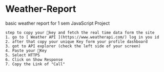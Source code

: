 # Weather-Report
basic weather report for 1 sem JavaScript Project

````````````````````````````````````````````````````````````````````
step to copy your 🔑key and fetch the real time data form the site
1. go to [ Weather API ](https://www.weatherapi.com/) log in you id
2. after that copy your unique Key form your profile dashboard 
3. got to API explorer (check the left side of your screen)
4. Paste your 🔑Key
5. Select HTTPS
6. Click on Show Response
7. Copy the Link of "Call"
